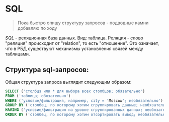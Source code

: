 # SQL

> Пока быстро опишу структуру запросов - подводные камни добавляю по ходу

*SQL* - реляционная база данных. Вид: таблица.
Реляция - cлово "реляция" происходит от "relation", то есть "отношение".
Это означает, что в РБД существуют механизмы установления связей между таблицами.

## Структура sql-запросов:
Общая структура запроса выглядит следующим образом:
```sql
SELECT ('столбцs или * для выбора всех столбцов; обязательно')
FROM ('таблица; обязательно')
WHERE ('условие/фильтрация, например, city = 'Moscow'; необязательно')
GROUP BY ('столбец, по которому хотим сгруппировать данные; необязательно')
HAVING ('условие/фильтрация на уровне сгруппированных данных; необязательно')
ORDER BY ('столбец, по которому хотим отсортировать вывод; необязательно')
```